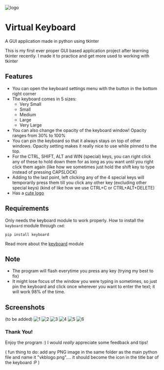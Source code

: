 ![logo](https://user-images.githubusercontent.com/68178267/153721662-5dc1a1c3-3cee-488b-be72-d0750750d367.png)
# Virtual Keyboard 
A GUI application made in python using tkinter

This is my first ever proper GUI based application project after learning tkinter recently. I made it to practice and get more used to working with tkinter

## Features
- You can open the keyboard settings menu with the button in the bottom right corner
- The keyboard comes in 5 sizes:
	- Very Small
	- Small
	- Medium
	- Large
	- Very Large
- You can also change the opacity of the keyboard window! Opacity ranges from 30% to 100%
- You can pin the keyboard so that it always stays on top of other windows. Opacity setting makes it really nice to use while pinned to the top.
- For the CTRL, SHIFT, ALT and WIN (special) keys, you can right click any of these to hold down them for as long as you want until you right click them again (like how we sometimes just hold the shift key to type instead of pressing CAPSLOCK)
- Adding to the last point, left clicking any of the 4 special keys will temporarily press them till you click any other key (excluding other special keys) (kind of like how we use CTRL+C or CTRL+ALT+DELETE)
- Has a [cute logo](https://github.com/AbhiK002/virtual-keyboard/blob/43b1af6691aec87d4a50ab47f79fb9d369935c3a/vkblogo.png)

## Requirements
Only needs the keyboard module to work properly.
How to install the `keyboard` module through `cmd`:

```
pip install keyboard
```
Read more about the [keyboard](https://pypi.org/project/keyboard/) module

## Note
- The program will flash everytime you press any key (trying my best to fix)
- It might lose focus of the window you were typing in sometimes, so just pin the keyboard and click once wherever you want to enter the text; it will work 98% of the time.

## Screenshots
(to be added)
![1]()
![2]()
![3]()
![4]()
![5]()
![6]()

### Thank You!
Enjoy the program :)
I would *really* appreciate some feedback and tips!

( fun thing to do: add any PNG image in the same folder as the main python file and name it "vkblogo.png".... it should become the icon in the title bar of the keyboard :P )
